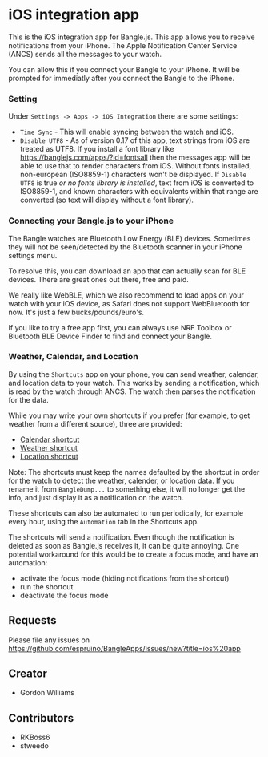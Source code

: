 # iOS integration app

This is the iOS integration app for Bangle.js. This app allows you to receive
notifications from your iPhone. The Apple Notification Center Service (ANCS)
sends all the messages to your watch.

You can allow this if you connect your Bangle to your iPhone. It will be
prompted for immediatly after you connect the Bangle to the iPhone.

### Setting

Under `Settings -> Apps -> iOS Integration` there are some settings:

* `Time Sync` - This will enable syncing between the watch and iOS.
* `Disable UTF8` - As of version 0.17 of this app, text strings from iOS
are treated as UTF8. If you install a font library like https://banglejs.com/apps/?id=fontsall
then the messages app will be able to use that to render characters from iOS. Without fonts
installed, non-european (ISO8859-1) characters won't be displayed. If `Disable UTF8`
is true *or no fonts library is installed*, text from iOS is converted to ISO8859-1, and known characters with equivalents
within that range are converted (so text will display without a font library).

### Connecting your Bangle.js to your iPhone

The Bangle watches are Bluetooth Low Energy (BLE) devices. Sometimes they
will not be seen/detected by the Bluetooth scanner in your iPhone settings
menu.

To resolve this, you can download an app that can actually scan
for BLE devices. There are great ones out there, free and paid.

We really like WebBLE, which we also recommend to load apps on your
watch with your iOS device, as Safari does not support WebBluetooth
for now. It's just a few bucks/pounds/euro's.

If you like to try a free app first, you can always use NRF Toolbox or
Bluetooth BLE Device Finder to find and connect your Bangle.

### Weather, Calendar, and Location

By using the `Shortcuts` app on your phone, you can send weather, calendar, and location data to your watch. This works by sending a notification, which is read by the watch through ANCS. The watch then parses the notification for the data.

While you may write your own shortcuts if you prefer (for example, to get weather from a different source), three are provided:

- [Calendar shortcut](https://www.icloud.com/shortcuts/4eac12548b4c424dbcdb1bd58cff338f)
- [Weather shortcut](https://www.icloud.com/shortcuts/73be0ce1076446f3bdc45a5707de5c4d)
- [Location shortcut](https://www.icloud.com/shortcuts/853c41e09a8e491f893a63b464d73ea1)

Note: The shortcuts must keep the names defaulted by the shortcut in order for the watch to detect the weather, calender, or location data. If you rename it from `BangleDump...` to something else, it will no longer get the info, and just display it as a notification on the watch.

These shortcuts can also be automated to run periodically, for example every hour, using the `Automation` tab in the Shortcuts app.

The shortcuts will send a notification. Even though the notification is deleted as soon as Bangle.js receives it, it can be quite annoying. One potential workaround for this would be to create a focus mode, and have an automation:
- activate the focus mode (hiding notifications from the shortcut)
- run the shortcut
- deactivate the focus mode


## Requests

Please file any issues on https://github.com/espruino/BangleApps/issues/new?title=ios%20app

## Creator

- Gordon Williams

## Contributors

- RKBoss6
- stweedo
